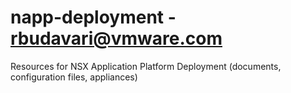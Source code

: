# napp-deployment - rbudavari@vmware.com
Resources for NSX Application Platform Deployment (documents, configuration files, appliances)
